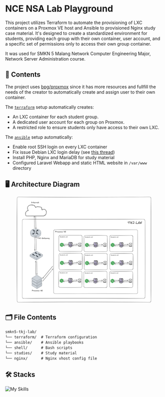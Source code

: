 # NCE NSA Lab Playground 

This project utilizes Terraform to automate the provisioning of LXC containers on a Proxmox VE host and Ansible to provisioned Nginx study case material. It's designed to create a standardized environment for students, providing each group with their own container, user account, and a specific set of permissions only to access their own group container.

It was used for SMKN 5 Malang Network Computer Engineering Major, Network Server Administration course.

## 📝 Contents

The project uses [bpg/proxmox](https://registry.terraform.io/providers/bpg/proxmox/latest/docs) since it has more resources and fullfill the needs of the creator to automatically create and assign user to their own container.

The [`terraform`](./terraform/) setup automatically creates:
- An LXC container for each student group.
- A dedicated user account for each group on Proxmox.
- A restricted role to ensure students only have access to their own LXC.

The [`ansible`](./ansible/) setup automatically:
- Enable root SSH login on every LXC container
- Fix issue Debian LXC login delay (see [this thread](https://forum.proxmox.com/threads/unexplainable-delay-in-lxc-container.105285/post-453202))
- Install PHP, Nginx and MariaDB for study material
- Configured Laravel Webapp and static HTML website in `/var/www` directory

## 🖥️ Architecture Diagram

<div align="center">
<img src="./studies/04-webserver-hands-on/assets/infra.png" style="height: 340px;"/>
</div>

## 🗂️ File Contents

```txt
smkn5-tkj-lab/
└── terraform/  # Terraform configuration
└── ansible/    # Ansible playbooks
└── shell/      # Bash scripts
└── studies/    # Study material
└── nginx/      # Nginx vhost config file
```

## 🛠️ Stacks

![My Skills](https://go-skill-icons.vercel.app/api/icons?i=proxmox,terraform,ansible,nginx,debian)